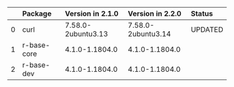 <!-- markdown-link-check-disable -->

|    | Package     | Version in 2.1.0   | Version in 2.2.0   | Status   |
|---:|:------------|:-------------------|:-------------------|:---------|
|  0 | curl        | 7.58.0-2ubuntu3.13 | 7.58.0-2ubuntu3.14 | UPDATED  |
|  1 | r-base-core | 4.1.0-1.1804.0     | 4.1.0-1.1804.0     |          |
|  2 | r-base-dev  | 4.1.0-1.1804.0     | 4.1.0-1.1804.0     |          |